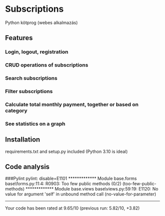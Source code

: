 # Subscriptions
Python kötprog (webes alkalmazás)

## Features

### Login, logout, registration

### CRUD operations of subscriptions

### Search subscriptions

### Filter subscriptions

### Calculate total monthly payment, together or based on category

### See statistics on a graph

## Installation

requirements.txt and setup.py included (Python 3.10 is ideal)

## Code analysis

###Pylint
pylint: disable=E1101
************* Module base.forms
base\forms.py:11:4: R0903: Too few public methods (0/2) (too-few-public-methods)
************* Module base.views
base\views.py:59:19: E1120: No value for argument 'self' in unbound method call (no-value-for-parameter)

------------------------------------------------------------------
Your code has been rated at 9.65/10 (previous run: 5.82/10, +3.82)


